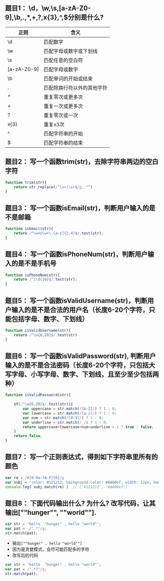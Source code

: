 ## 题目1： \d，\w,\s,[a-zA-Z0-9],\b,.,*,+,?,x{3},^,$分别是什么?

|正则|含义|
|----|----|
|\d|匹配数字|
|\w|匹配字母或数字或下划线|
|\s|匹配任意的空白符|
|[a-zA-Z0-9]|匹配字母或数字|
|\b|匹配单词的开始或结束|
|.|匹配除换行符以外的其他字符|
|*|重复零次或更多次|
|+|重复一次或更多次|
|?|重复零次或一次|
|x{3}|重复x3次|
|^|匹配字符串的开始|
|$|匹配字符串的结束|

## 题目2： 写一个函数trim(str)，去除字符串两边的空白字符
```javascript
function trim(str){
    return str.replace(/^\s+|\s+$/g, "")
}
```

## 题目3： 写一个函数isEmail(str)，判断用户输入的是不是邮箱
```javascript
function isEmail(str){
    return /^\w+@\w+\.[a-z]{2,4}$/.test(str);
}
```

## 题目4： 写一个函数isPhoneNum(str)，判断用户输入的是不是手机号
```javascript
function isPhoneNum(str){
    return /^1\d{10}$/.test(str);
}
```

## 题目5： 写一个函数isValidUsername(str)，判断用户输入的是不是合法的用户名（长度6-20个字符，只能包括字母、数字、下划线）
```javascript
function isValidUsername(str){
    return /^\w{6,20}$/.test(str)
}
```

## 题目6： 写一个函数isValidPassword(str), 判断用户输入的是不是合法密码（长度6-20个字符，只包括大写字母、小写字母、数字、下划线，且至少至少包括两种）
```javascript
function isValidPassword(str){
    
    if(/^\w{6,20}$/.test(str)){
        var uppercase = str.match(/[A-Z]/) ? 1 : 0;
        var lowercase = str.match(/[a-z]/) ? 1 : 0;
        var num = str.match(/[0-9]/) ? 1 : 0;
        var underline = str.match(/_/) ? 1 : 0;
        return uppercase+lowercase+num+underline > 1 ? true : false;
    }
    return false;
}
```

## 题目7： 写一个正则表达式，得到如下字符串里所有的颜色
```javascript
var re = /#[0-9a-fA-F]{6}/g
var subj = "color: #121212; background-color: #AA00ef; width: 12px; bad-colors: f#fddee "
console.log( subj.match(re) )  // ['#121212', '#AA00ef']
```

## 题目8： 下面代码输出什么? 为什么? 改写代码，让其输出[""hunger"", ""world""].
```javascript
var str = 'hello  "hunger" , hello "world"';
var pat =  /".*"/g;
str.match(pat);
```
* 输出`[""hunger" , hello "world""]`
* 因为是贪婪模式，会尽可能匹配多的字符
* 改写后的代码
```javascript
var str = 'hello  "hunger" , hello "world"';
var pat = /".*?"/g;
str.match(pat);
```
